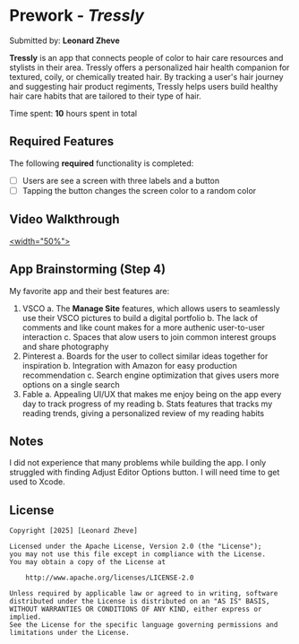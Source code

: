 # Prework - *Tressly*

Submitted by: **Leonard Zheve**

**Tressly** is an app that connects people of color to hair care resources and stylists in their area. Tressly offers a personalized hair health companion for textured, coily, or chemically treated hair. By tracking a user's hair journey and suggesting hair product regiments, Tressly helps users build healthy hair care habits that are tailored to their type of hair.

Time spent: **10** hours spent in total

## Required Features

The following **required** functionality is completed:

- [ ] Users are see a screen with three labels and a button
- [ ] Tapping the button changes the screen color to a random color
 
## Video Walkthrough

[<width="50%">]( https://github.com/leonardtinozheve/ios101-prework/blob/main/Prework.gif "Leonard Zheve iOS 101 Prework")


## App Brainstorming (Step 4)
My favorite app and their best features are:
1. VSCO
    a. The **Manage Site** features, which allows users to seamlessly use their VSCO pictures to build a digital portfolio
    b. The lack of comments and like count makes for a more authenic user-to-user interaction
    c. Spaces that alow users to join common interest groups and share photography
2. Pinterest
    a. Boards for the user to collect similar ideas together for inspiration
    b. Integration with Amazon for easy production recommendation
    c. Search engine optimization that gives users more options on a single search
3. Fable
    a. Appealing UI/UX that makes me enjoy being on the app every day to track progress of my reading
    b. Stats features that tracks my reading trends, giving a personalized review of my reading habits

## Notes

I did not experience that many problems while building the app. I only struggled with finding Adjust Editor Options button. I will need time to get used to Xcode.

## License

    Copyright [2025] [Leonard Zheve]

    Licensed under the Apache License, Version 2.0 (the "License");
    you may not use this file except in compliance with the License.
    You may obtain a copy of the License at

        http://www.apache.org/licenses/LICENSE-2.0

    Unless required by applicable law or agreed to in writing, software
    distributed under the License is distributed on an "AS IS" BASIS,
    WITHOUT WARRANTIES OR CONDITIONS OF ANY KIND, either express or implied.
    See the License for the specific language governing permissions and
    limitations under the License.

